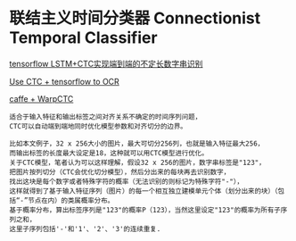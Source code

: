 # 联结主义时间分类器 Connectionist Temporal Classifier 
[tensorflow LSTM+CTC实现端到端的不定长数字串识别](https://www.jianshu.com/p/45828b18f133)

[Use CTC + tensorflow to OCR ](https://github.com/ilovin/lstm_ctc_ocr)


[caffe + WarpCTC](https://github.com/xmfbit/warpctc-caffe)

    适合于输入特征和输出标签之间对齐关系不确定的时间序列问题，
    CTC可以自动端到端地同时优化模型参数和对齐切分的边界。
    
    比如本文例子，32 x 256大小的图片，最大可切分256列，也就是输入特征最大256，
    而输出标签的长度最大设定是18，这种就可以用CTC模型进行优化。
    关于CTC模型，笔者认为可以这样理解，假设32 x 256的图片，数字串标签是"123"，
    把图片按列切分（CTC会优化切分模型），然后分出来的每块再去识别数字，
    找出这块是每个数字或者特殊字符的概率（无法识别的则标记为特殊字符"-"），
    这样就得到了基于输入特征序列（图片）的每一个相互独立建模单元个体（划分出来的块）（包括“-”节点在内）的类属概率分布。
    基于概率分布，算出标签序列是"123"的概率P（123），当然这里设定"123"的概率为所有子序列之和，
    这里子序列包括'-'和'1'、'2'、'3'的连续重复.


    
    
  
